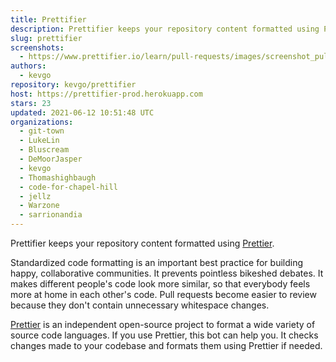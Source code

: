 ```yaml
---
title: Prettifier
description: Prettifier keeps your repository content formatted using Prettier.
slug: prettifier
screenshots:
  - https://www.prettifier.io/learn/pull-requests/images/screenshot_pull_request.png
authors:
  - kevgo
repository: kevgo/prettifier
host: https://prettifier-prod.herokuapp.com
stars: 23
updated: 2021-06-12 10:51:48 UTC
organizations:
  - git-town
  - LukeLin
  - Bluscream
  - DeMoorJasper
  - kevgo
  - Thomashighbaugh
  - code-for-chapel-hill
  - jellz
  - Warzone
  - sarrionandia
---
```


Prettifier keeps your repository content formatted using [Prettier](https://prettier.io).

Standardized code formatting is an important best practice for building happy, collaborative communities.
It prevents pointless bikeshed debates. It makes different people's code look more similar, so that everybody feels more at home in each other's code. Pull requests become easier to review because they don't contain unnecessary whitespace changes.

[Prettier](https://prettier.io) is an independent open-source project to format a wide variety of source code languages. If you use Prettier, this bot can help you. It checks changes made to your codebase and formats them using Prettier if needed.

